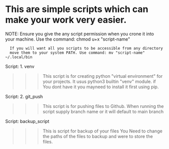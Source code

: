 # This are simple scripts which can make your work very easier.

NOTE: Ensure you give the any script permission when you crone it into
      your machine. Use the command: chmod u+x "script-name"

	  If you will want all you scripts to be accessible from any directory
	  move them to your system PATH. Use command: mv "script-name" ~/.local/bin


Script: 1. venv
>>> This script is for creating python "virtual environment" for your projects.
>>> It usus python3 builtin "venv" module. if You dont have it you mayneed to
>>> install it first using pip.


Script: 2. git_push
>>> This script is for pushing files to Github.
>>> When running the script supply branch name or it will default to main branch


Script: backup_script
>>> This is script for backup of your files
>>> You Need to change the paths of the files to backup and were to store the
    files.
